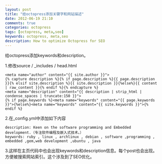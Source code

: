 ```yaml
---
layout: post
title: "给octopress添加关键字和网站描述"
date: 2012-06-19 21:10
comments: true
categories: octopress
tags: [octopress, meta,seo]
keywords: octopress, meta,seo
description: How to optimize Octopress for SEO
---
```


给octopress添加keywords和description。   

1.修改source / _includes / head.html
```
<meta name="author" content="{{ site.author }}">
{% capture description %}{% if page.description %}{{ page.description }}{% elsif site.description %}{{ site.description }}{%else%}{{ content | raw_content }}{% endif %}{% endcapture %}
<meta name="description" content="{{ description | strip_html | condense_spaces | truncate:150 }}">
{% if page.keywords %}<meta name="keywords" content="{{ page.keywords }}">{%else%}<meta name="keywords" content="{{ site.keywords }}">{% endif %}
```
2.在_config.yml中添加如下内容
```
description: Keen on the software programming and Embedded development.（专注软件编程及嵌入式技术。）
keywords: ruby , linux , archlinux , debian , software ,programming , embedded ,gem,web development ,ubuntu , java
```
3.这样在主页代码中也会出现keywords和description信息。每个post也会出现。方便被搜索网站索引。这个涉及到了SEO优化。

